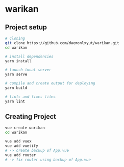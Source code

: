 # warikan

## Project setup
```sh
# cloning
git clone https://github.com/daemonlxyut/warikan.git
cd warikan

# install dependencies
yarn install

# launch local server
yarn serve

# compile and create output for deploying
yarn build

# lints and fixes files
yarn lint
```

## Creating Project

```sh
vue create warikan
cd warikan

vue add vuex
vue add vuetify
# -> create backup of App.vue
vue add router
# -> fix router using backup of App.vue
```
